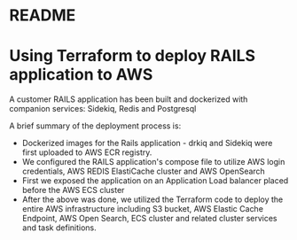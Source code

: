 # README

# Using Terraform to deploy RAILS application to AWS

A customer RAILS application has been built and dockerized with companion services: Sidekiq, Redis and Postgresql

A brief summary of the deployment process is:

- Dockerized images for the Rails application - drkiq and Sidekiq were first     uploaded to AWS ECR registry.
- We configured the RAILS application's compose file to utilize AWS login credentials, AWS REDIS ElastiCache cluster and AWS OpenSearch
- First we exposed the application on an Application Load balancer placed before the AWS ECS cluster
- After the above was done, we utilized the Terraform code to deploy the entire AWS infrastructure including S3 bucket, AWS Elastic Cache Endpoint, AWS Open Search, ECS cluster and related cluster services and task definitions.
